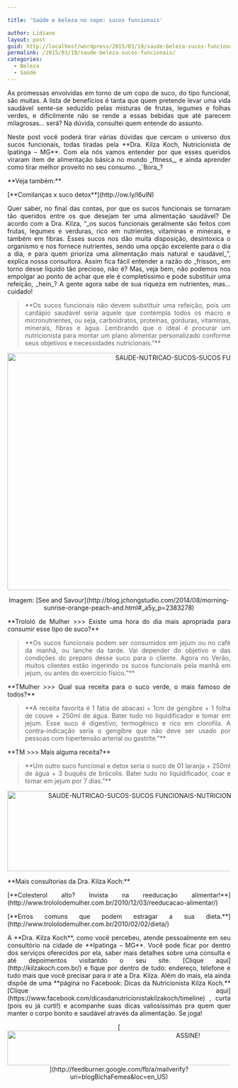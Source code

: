 ```yaml
---

title: 'Saúde e beleza no copo: sucos funcionais'

author: Lidiane
layout: post
guid: http://localhost/wordpress/2015/03/19/saude-beleza-sucos-funcionais/
permalink: /2015/03/19/saude-beleza-sucos-funcionais/
categories:
  - Beleza
  - Saúde
---
```

<p align="justify">
  As promessas envolvidas em torno de um copo de suco, do tipo funcional, são muitas. A lista de benefícios é tanta que quem pretende levar uma vida saudável sente-se seduzido pelas misturas de frutas, legumes e folhas verdes, e dificilmente não se rende a essas bebidas que até parecem milagrosas… será? Na dúvida, consultei quem entende do assunto.
</p>

<p align="justify">
  Neste post você poderá tirar várias dúvidas que cercam o universo dos sucos funcionais, todas tiradas pela **Dra. Kilza Koch, Nutricionista de Ipatinga – MG**. Com ela nós vamos entender por que esses queridos viraram item de alimentação básica no mundo _fitness_, e ainda aprender como tirar melhor proveito no seu consumo. _´Bora_?
</p>

<p align="justify">
  **Veja também:**
</p>

<p align="justify">
  [**Comilanças x suco detox**](http://ow.ly/I6ulN) 
</p>

<p align="justify">
  Quer saber, no final das contas, por que os sucos funcionais se tornaram tão queridos entre os que desejam ter uma alimentação saudável? De acordo com a Dra. Kilza, “_os sucos funcionais geralmente são feitos com frutas, legumes e verduras, rico em nutrientes, vitaminas e minerais, e também em fibras. Esses sucos nos dão muita disposição, desintoxica o organismo e nos fornece nutrientes, sendo uma opção excelente para o dia a dia, e para quem prioriza uma alimentação mais natural e saudável_”, explica nossa consultora. Assim fica fácil entender a razão do _frisson_ em torno desse líquido tão precioso, não é? Mas, veja bem, não podemos nos empolgar ao ponto de achar que ele é completíssimo e pode substituir uma refeição, _hein_? A gente agora sabe de sua riqueza em nutrientes, mas… cuidado!
</p>

> <p align="justify">
>   **Os sucos funcionais não devem substituir uma refeição, pois um cardápio saudável seria aquele que contempla todos os macro e micronutrientes, ou seja, carboidratos, proteínas, gorduras, vitaminas, minerais, fibras e água. Lembrando que o ideal é procurar um nutricionista para montar um plano alimentar personalizado conforme seus objetivos e necessidades nutricionais.”**
> </p>

<p align="center">
  <a href="http://www.trololodemulher.com.br/blog/wp-content/uploads/2015/03/SAUDE-NUTRICAO-SUCOS-SUCOS-FUNCIONAIS.jpg"><img class="alignnone size-full wp-image-10859" src="http://www.trololodemulher.com.br/blog/wp-content/uploads/2015/03/SAUDE-NUTRICAO-SUCOS-SUCOS-FUNCIONAIS.jpg" alt="SAUDE-NUTRICAO-SUCOS-SUCOS FUNCIONAIS" width="800" height="534" /></a>
</p>

<p align="center">
  Imagem: [See and Savour](http://blog.jchongstudio.com/2014/08/morning-sunrise-orange-peach-and.html#_a5y_p=2383278) 
</p>

<p align="justify">
  **Trololó de Mulher >>> Existe uma hora do dia mais apropriada para consumir esse tipo de suco?**
</p>

> <p align="justify">
>   **Os sucos funcionais podem ser consumidos em jejum ou no café da manhã, ou lanche da tarde. Vai depender do objetivo e das condições do preparo desse suco para o cliente. Agora no Verão, muitos clientes estão ingerindo os sucos funcionais pela manhã em jejum, ou antes do exercício físico.”**
> </p>

<p align="justify">
  **TMulher >>> Qual sua receita para o suco verde, o mais famoso de todos?**
</p>

> <p align="justify">
>   **A receita favorita é 1 fatia de abacaxi + 1cm de gengibre + 1 folha de couve + 250ml de água. Bater tudo no liquidificador e tomar em jejum. Esse suco é digestivo, termogênico e rico em clorofila. A contra-indicação seria o gengibre que não deve ser usado por pessoas com hipertensão arterial ou gastrite.”**
> </p>

<p align="justify">
  **TM >>> Mais alguma receita?**
</p>

> <p align="justify">
>   **Um outro suco funcional e detox seria o suco de 01 laranja + 250ml de água + 3 buquês de brócolis. Bater tudo no liquidificador, coar e tomar em jejum por 7 dias.”**
> </p>

<p align="center">
  <a href="http://www.trololodemulher.com.br/blog/wp-content/uploads/2015/03/SAUDE-NUTRICAO-SUCOS-SUCOS-FUNCIONAIS-NUTRICIONISTA-IPATINGA-MG-KILZA-KOCH.png"><img class="alignnone size-full wp-image-10861" src="http://www.trololodemulher.com.br/blog/wp-content/uploads/2015/03/SAUDE-NUTRICAO-SUCOS-SUCOS-FUNCIONAIS-NUTRICIONISTA-IPATINGA-MG-KILZA-KOCH.png" alt="SAUDE-NUTRICAO-SUCOS-SUCOS FUNCIONAIS-NUTRICIONISTA-IPATINGA-MG-KILZA KOCH" width="800" height="181" /></a>
</p>

<p align="justify">
  **Mais consultorias da Dra. Kilza Koch:**
</p>

<p align="justify">
  [**Colesterol alto? Invista na reeducação alimentar!**](http://www.trololodemulher.com.br/2010/12/03/reeducacao-alimentar/) 
</p>

<p align="justify">
  [**Erros comuns que podem estragar a sua dieta.**](http://www.trololodemulher.com.br/2010/02/02/dieta/) 
</p>

<p align="justify">
  A **Dra. Kilza Koch**, como você percebeu, atende pessoalmente em seu consultório na cidade de **Ipatinga &#8211; MG**. Você pode ficar por dentro dos serviços oferecidos por ela, saber mais detalhes sobre uma consulta e até depoimentos visitantdo o seu site. [Clique aqui](http://kilzakoch.com.br/)  e fique por dentro de tudo: endereço, telefone e tudo mais que você precisar para ir até a Dra. Kilza. Além do mais, ela ainda dispõe de uma **página no Facebook: Dicas da Nutricionista Kilza Koch.** [Clique aqui](https://www.facebook.com/dicasdanutricionistakilzakoch/timeline) , curta (pois eu já curti!) e acompanhe suas dicas valiosíssimas pra quem quer manter o corpo bonito e saudável através da alimentação. Se joga!
</p>

<p align="center">
  [<img class="alignnone size-full wp-image-10439" src="http://www.trololodemulher.com.br/blog/wp-content/uploads/2014/09/ASSINE.png" alt="ASSINE!" width="800" height="78" />](http://feedburner.google.com/fb/a/mailverify?uri=blogBichaFemea&loc=en_US) 
</p>

<p align="justify">